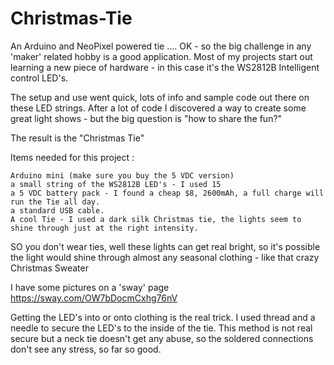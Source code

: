 # Christmas-Tie
An Arduino and NeoPixel powered tie ....
OK - so the big challenge in any 'maker' related hobby is a good application.
Most of my projects start out learning a new piece of hardware - in this case it's the WS2812B Intelligent control LED's.

The setup and use went quick, lots of info and sample code out there on these LED strings. After a lot of code I discovered a way to create some great light shows - but the big question is "how to share the fun?"

The result is the "Christmas Tie"

Items needed for this project :

    Arduino mini (make sure you buy the 5 VDC version)
    a small string of the WS2812B LED's - I used 15
    a 5 VDC battery pack - I found a cheap $8, 2600mAh, a full charge will run the Tie all day.
    a standard USB cable.
    A cool Tie - I used a dark silk Christmas tie, the lights seem to shine through just at the right intensity.
    
SO you don't wear ties, well these lights can get real bright, so it's possible the light would shine through almost any seasonal clothing - like that crazy Christmas Sweater

I have some pictures on a 'sway' page https://sway.com/OW7bDocmCxhg76nV

Getting the LED's into or onto clothing is the real trick. I used thread and a needle to secure the LED's to the inside of the tie. This method is not real secure but a neck tie doesn't get any abuse, so the soldered connections don't see any stress, so far so good.
